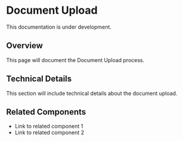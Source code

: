 # Document Upload

This documentation is under development.

## Overview

This page will document the Document Upload process.

## Technical Details

This section will include technical details about the document upload.

## Related Components

- Link to related component 1
- Link to related component 2
